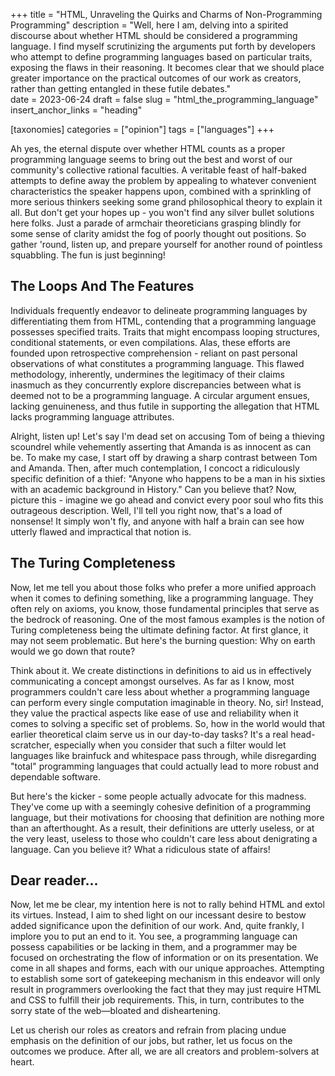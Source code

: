 +++
title = "HTML, Unraveling the Quirks and Charms of Non-Programming Programming"
description = "Well, here I am, delving into a spirited discourse about whether HTML should be considered a programming language. I find myself scrutinizing the arguments put forth by developers who attempt to define programming languages based on particular traits, exposing the flaws in their reasoning. It becomes clear that we should place greater importance on the practical outcomes of our work as creators, rather than getting entangled in these futile debates."   
date = 2023-06-24
draft = false
slug = "html_the_programming_language"
insert_anchor_links = "heading"

[taxonomies]
categories = ["opinion"]
tags = ["languages"]
+++

Ah yes, the eternal dispute over whether HTML counts as a proper programming language
seems to bring out the best and worst of our community's collective rational faculties.
A veritable feast of half-baked attempts to define away the problem by appealing
to whatever convenient characteristics the speaker happens upon,
combined with a sprinkling of more serious thinkers seeking some grand philosophical theory to explain it all.
But don't get your hopes up - you won't find any silver bullet solutions here folks.
Just a parade of armchair theoreticians grasping blindly for some sense of clarity amidst the fog of poorly thought out positions.
So gather 'round, listen up, and prepare yourself for another round of pointless squabbling.
The fun is just beginning!

##  The Loops And The Features

Individuals frequently endeavor to delineate programming languages by differentiating them from HTML, contending that a programming language possesses specified traits.
Traits that might encompass looping structures, conditional statements, or even compilations.
Alas, these efforts are founded upon retrospective comprehension - reliant on past personal observations of what constitutes a programming language.
This flawed methodology, inherently, undermines the legitimacy of their claims inasmuch as they concurrently explore discrepancies between what is deemed not to be a programming language.
A circular argument ensues, lacking genuineness, and thus futile in supporting the allegation that HTML lacks programming language attributes.

Alright, listen up! Let's say I'm dead set on accusing Tom of being a thieving scoundrel
while vehemently asserting that Amanda is as innocent as can be.
To make my case, I start off by drawing a sharp contrast between Tom and Amanda.
Then, after much contemplation, I concoct a ridiculously specific definition of a thief:
"Anyone who happens to be a man in his sixties with an academic background in History." Can you believe that? Now, picture this - imagine we go ahead and convict every poor soul who fits this outrageous description.
Well, I'll tell you right now, that's a load of nonsense! It simply won't fly, and anyone with half a brain can see how utterly flawed and impractical that notion is.

## The Turing Completeness 

Now, let me tell you about those folks who prefer a more unified approach when it comes to defining something, like a programming language.
They often rely on axioms, you know, those fundamental principles that serve as the bedrock of reasoning.
One of the most famous examples is the notion of Turing completeness being the ultimate defining factor.
At first glance, it may not seem problematic.
But here's the burning question: Why on earth would we go down that route?

Think about it.
We create distinctions in definitions to aid us in effectively communicating a concept amongst ourselves.
As far as I know, most programmers couldn't care less about whether a
programming language can perform every single computation imaginable in theory.
No, sir! Instead, they value the practical aspects like ease of use and reliability when it comes to solving a specific set of problems.
So, how in the world would that earlier theoretical claim serve us in our day-to-day tasks?
It's a real head-scratcher,
especially when you consider that such a filter would let languages like brainfuck and whitespace pass through,
while disregarding "total" programming languages that could actually lead to more robust and dependable software.

But here's the kicker - some people actually advocate for this madness.
They've come up with a seemingly cohesive definition of a programming language,
but their motivations for choosing that definition are nothing more than an afterthought.
As a result, their definitions are utterly useless, or at the very least, useless to those who couldn't care less about denigrating a language.
Can you believe it? What a ridiculous state of affairs!


## Dear reader...

Now, let me be clear, my intention here is not to rally behind HTML and extol its virtues.
Instead, I aim to shed light on our incessant desire to bestow added significance upon the definition of our work.
And, quite frankly, I implore you to put an end to it.
You see, a programming language can possess capabilities or be lacking in them,
and a programmer may be focused on orchestrating the flow of information or on its presentation.
We come in all shapes and forms, each with our unique approaches.
Attempting to establish some sort of gatekeeping mechanism in this endeavor will only result
in programmers overlooking the fact that they may just require HTML and CSS to fulfill their job requirements.
This, in turn, contributes to the sorry state of the web—bloated and disheartening.

Let us cherish our roles as creators and refrain from placing undue emphasis on the definition of our jobs,
but rather, let us focus on the outcomes we produce.
After all, we are all creators and problem-solvers at heart.